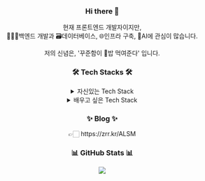 <h3 align="center"> Hi there 👋 </h3>

<p align="center">
  현재 프론트엔드 개발자이지만, 
  <br>
  🧑🏻‍💻백엔드 개발과 🗃️데이터베이스, 🌐인프라 구축, 🤖AI에 관심이 많습니다. 
</p>
<p align="center">
  저의 신념은, '꾸준함이 🍚밥 먹여준다' 입니다.
</p>

<h3 align="center">🛠️ Tech Stacks 🛠️</h3>

<div >
	<details align="center">
	<summary>
		자신있는 Tech Stack
	</summary>
	<br>
	<img src="https://img.shields.io/badge/Visual%20Studio%20Code-0078d7.svg?style=for-the-badge&logo=visual-studio-code&logoColor=white">
	<br>
	<img src="https://img.shields.io/badge/node.js-339933?style=for-the-badge&logo=Node.js&logoColor=white">
	<img src="https://img.shields.io/badge/NPM-%23CB3837.svg?style=for-the-badge&logo=npm&logoColor=white">
	<img src="https://img.shields.io/badge/yarn-%232C8EBB.svg?style=for-the-badge&logo=yarn&logoColor=white">
	<img src="https://img.shields.io/badge/javascript-%23323330.svg?style=for-the-badge&logo=javascript&logoColor=%23F7DF1E)"> 
	<img src="https://img.shields.io/badge/typescript-%23007ACC.svg?style=for-the-badge&logo=typescript&logoColor=white"> 
	<br>
	<img src="https://img.shields.io/badge/react-00A8E1?style=for-the-badge&logo=react&logoColor=black"> 
	<img src="https://img.shields.io/badge/Context--Api-000000?style=for-the-badge&logo=react"> 
	<img src="https://img.shields.io/badge/redux-%23593d88.svg?style=for-the-badge&logo=redux&logoColor=white"> 
	<img src="https://img.shields.io/badge/next.js-000000?style=for-the-badge&logo=next.js&logoColor=white"> 
	<img src="https://img.shields.io/badge/jquery-%230769AD.svg?style=for-the-badge&logo=jquery&logoColor=white"> 
	<img src="https://img.shields.io/badge/SASS-hotpink.svg?style=for-the-badge&logo=SASS&logoColor=white"> 
	<img src="https://img.shields.io/badge/tailwindcss-06B6D4?style=for-the-badge&logo=tailwindcss&logoColor=white"> 
	<img src="https://img.shields.io/badge/styled--components-DB7093?style=for-the-badge&logo=styled-components&logoColor=white"> 
	<br>
	<img src="https://img.shields.io/badge/express.js-%23404d59.svg?style=for-the-badge&logo=express&logoColor=%2361DAFB"> 
	<img src="https://img.shields.io/badge/flask-%23000.svg?style=for-the-badge&logo=flask&logoColor=white"> 
	<img src="https://img.shields.io/badge/nestjs-%23E0234E.svg?style=for-the-badge&logo=nestjs&logoColor=white"> 
	<img src="https://img.shields.io/badge/fastify-%23000000.svg?style=for-the-badge&logo=fastify&logoColor=white"> 
	<img src="https://img.shields.io/badge/JWT-black?style=for-the-badge&logo=JSON%20web%20tokens"> 
	<br>
	<img src="https://img.shields.io/badge/mysql-4479A1.svg?style=for-the-badge&logo=mysql&logoColor=white"> 
	<img src="https://img.shields.io/badge/postgres-%23316192.svg?style=for-the-badge&logo=postgresql&logoColor=white"> 
	<img src="https://img.shields.io/badge/MongoDB-%234ea94b.svg?style=for-the-badge&logo=mongodb&logoColor=white"> 
	<br>
	<img src="https://img.shields.io/badge/AWS-%23FF9900.svg?style=for-the-badge&logo=amazon-aws&logoColor=white"> 
	<img src="https://img.shields.io/badge/vercel-%23000000.svg?style=for-the-badge&logo=vercel&logoColor=white"> 
	<img src="https://img.shields.io/badge/github%20pages-121013?style=for-the-badge&logo=github&logoColor=white"> 
	<img src="https://img.shields.io/badge/GoogleCloud-%234285F4.svg?style=for-the-badge&logo=google-cloud&logoColor=white"> 
	<img src="https://img.shields.io/badge/Ubuntu-E95420?style=for-the-badge&logo=ubuntu&logoColor=white"> 
	<img src="https://img.shields.io/badge/github%20actions-%232671E5.svg?style=for-the-badge&logo=githubactions&logoColor=white"> 
	<img src="https://img.shields.io/badge/docker-%230db7ed.svg?style=for-the-badge&logo=docker&logoColor=white">  	
 
</details>
<details align="center">
	<summary>
		배우고 싶은 Tech Stack
	</summary>
	<br>
	<img src="https://img.shields.io/badge/figma-EF2D5E?style=for-the-badge&logo=figma&logoColor=black">
	<br>
	<img src="https://img.shields.io/badge/vuejs-%2335495e.svg?style=for-the-badge&logo=vuedotjs&logoColor=%234FC08D">
	<img src="https://img.shields.io/badge/Nuxt-002E3B?style=for-the-badge&logo=nuxtdotjs&logoColor=#00DC82">
	<img src="https://img.shields.io/badge/threejs-black?style=for-the-badge&logo=three.js&logoColor=white">
	<img src="https://img.shields.io/badge/Flutter-%2302569B.svg?style=for-the-badge&logo=Flutter&logoColor=white">
	<img src="https://img.shields.io/badge/react_native-%2320232a.svg?style=for-the-badge&logo=react&logoColor=%2361DAFB">
	<br>
	<img src="https://img.shields.io/badge/java-%23ED8B00.svg?style=for-the-badge&logo=openjdk&logoColor=white">
	<img src="https://img.shields.io/badge/spring-%236DB33F.svg?style=for-the-badge&logo=spring&logoColor=white">
	<img src="https://img.shields.io/badge/datadog-%23632CA6.svg?style=for-the-badge&logo=datadog&logoColor=white">
	<br>
	<br>
</details>
</div>

<h3 align="center" >✨ Blog ✨</h3>

<p align="center">
	👉🏻 https://zrr.kr/ALSM
</p>

<h3 align="center">📊 GitHub Stats 📊</h3>

<p align="center"> 
	<img src="https://github-readme-stats.vercel.app/api?username=Ju-jh&theme=tokyonight&show_icons=true" /></a>
</p>
